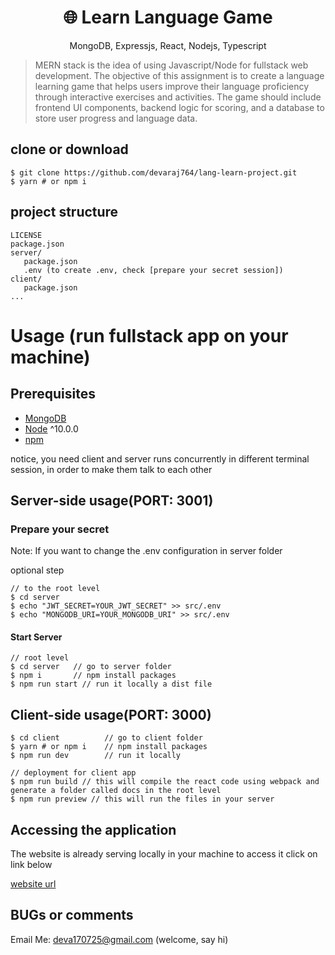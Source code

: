 <h1 align="center">
🌐 Learn Language Game
</h1>
<p align="center">
MongoDB, Expressjs, React, Nodejs, Typescript
</p>



> MERN stack is the idea of using Javascript/Node for fullstack web development.
> The objective of this assignment is to create a language learning game that
helps users improve their language proficiency through interactive exercises
and activities. The game should include frontend UI components, backend
logic for scoring, and a database to store user progress and language data.

## clone or download

```terminal
$ git clone https://github.com/devaraj764/lang-learn-project.git
$ yarn # or npm i
```

## project structure

```terminal
LICENSE
package.json
server/
   package.json
   .env (to create .env, check [prepare your secret session])
client/
   package.json
...
```

# Usage (run fullstack app on your machine)

## Prerequisites

- [MongoDB](https://gist.github.com/nrollr/9f523ae17ecdbb50311980503409aeb3)
- [Node](https://nodejs.org/en/download/) ^10.0.0
- [npm](https://nodejs.org/en/download/package-manager/)

notice, you need client and server runs concurrently in different terminal session, in order to make them talk to each other

## Server-side usage(PORT: 3001)

### Prepare your secret

Note: If you want to change the .env configuration in server folder

optional step
```terminal
// to the root level
$ cd server
$ echo "JWT_SECRET=YOUR_JWT_SECRET" >> src/.env
$ echo "MONGODB_URI=YOUR_MONGODB_URI" >> src/.env
```

#### Start Server

```terminal
// root level
$ cd server   // go to server folder
$ npm i       // npm install packages
$ npm run start // run it locally a dist file
```

## Client-side usage(PORT: 3000)

```terminal
$ cd client          // go to client folder
$ yarn # or npm i    // npm install packages
$ npm run dev        // run it locally

// deployment for client app
$ npm run build // this will compile the react code using webpack and generate a folder called docs in the root level
$ npm run preview // this will run the files in your server
```

## Accessing the application
The website is already serving locally in your machine to access it click on link below

[website url](http://127.0.0.1:4173/)


## BUGs or comments
Email Me: deva170725@gmail.com (welcome, say hi)
